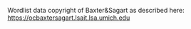 Wordlist data copyright of Baxter&Sagart as described here: https://ocbaxtersagart.lsait.lsa.umich.edu
